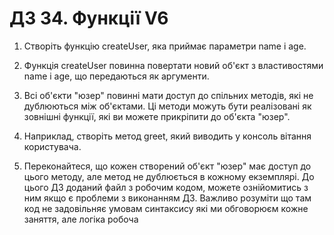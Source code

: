 # ДЗ 34. Функції V6
1. Створіть функцію createUser, яка приймає параметри name і age.

2. Функція createUser повинна повертати новий об'єкт з властивостями name і age, що передаються як аргументи.

3. Всі об'єкти "юзер" повинні мати доступ до спільних методів, які не дублюються між об'єктами. Ці методи можуть бути реалізовані як зовнішні функції, які ви можете прикріпити до об'єкта "юзер".

4. Наприклад, створіть метод greet, який виводить у консоль вітання користувача.

5. Переконайтеся, що кожен створений об'єкт "юзер" має доступ до цього методу, але метод не дублюється в кожному екземплярі.
До цього ДЗ доданий файл з робочим кодом, можете ознійомитись з ним якщо є проблеми з виконанням ДЗ. Важливо розуміти що там код не задовільняє умовам синтаксису які ми обговорюєм кожне заняття, але логіка робоча 